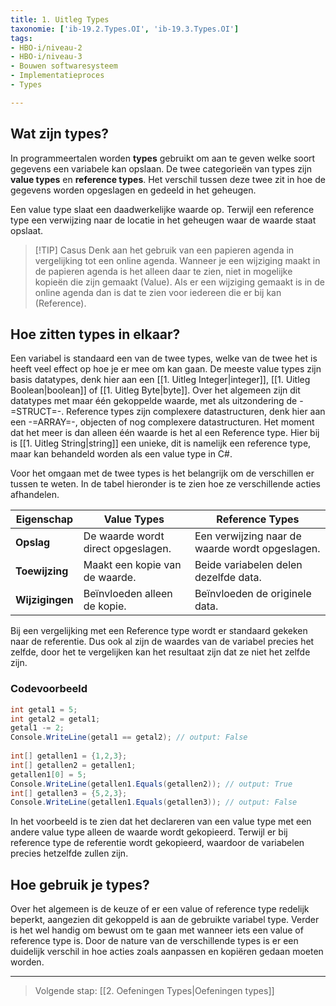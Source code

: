 ```yaml
---
title: 1. Uitleg Types
taxonomie: ['ib-19.2.Types.OI', 'ib-19.3.Types.OI']
tags:
- HBO-i/niveau-2
- HBO-i/niveau-3
- Bouwen softwaresysteem
- Implementatieproces
- Types

---
```


## Wat zijn types?
In programmeertalen worden **types** gebruikt om aan te geven welke soort gegevens een variabele kan opslaan. De twee categorieën van types zijn **value types** en **reference types**. Het verschil tussen deze twee zit in hoe de gegevens worden opgeslagen en gedeeld in het geheugen.

Een value type slaat een daadwerkelijke waarde op. Terwijl een reference type een verwijzing naar de locatie in het geheugen waar de waarde staat opslaat. 

> [!TIP] Casus
> Denk aan het gebruik van een papieren agenda in vergelijking tot een online agenda. Wanneer je een wijziging maakt in de papieren agenda is het alleen daar te zien, niet in mogelijke kopieën die zijn gemaakt (Value). Als er een wijziging gemaakt is in de online agenda dan is dat te zien voor iedereen die er bij kan (Reference).

## Hoe zitten types in elkaar?
Een variabel is standaard een van de twee types, welke van de twee het is heeft veel effect op hoe je er mee om kan gaan. De meeste value types zijn basis datatypes, denk hier aan een [[1. Uitleg Integer|integer]], [[1. Uitleg Boolean|boolean]] of [[1. Uitleg Byte|byte]]. Over het algemeen zijn dit datatypes met maar één gekoppelde waarde, met als uitzondering de -=STRUCT=-. Reference types zijn complexere datastructuren, denk hier aan een -=ARRAY=-, objecten of nog complexere datastructuren. Het moment dat het meer is dan alleen één waarde is het al een Reference type. Hier bij is [[1. Uitleg String|string]] een unieke, dit is namelijk een reference type, maar kan behandeld worden als een value type in C#.

Voor het omgaan met de twee types is het belangrijk om de verschillen er tussen te weten. In de tabel hieronder is te zien hoe ze verschillende acties afhandelen.

| Eigenschap      | Value Types                        | Reference Types                                 |
| --------------- | ---------------------------------- | ----------------------------------------------- |
| **Opslag**      | De waarde wordt direct opgeslagen. | Een verwijzing naar de waarde wordt opgeslagen. |
| **Toewijzing**  | Maakt een kopie van de waarde.     | Beide variabelen delen dezelfde data.           |
| **Wijzigingen** | Beïnvloeden alleen de kopie.       | Beïnvloeden de originele data.                  |

Bij een vergelijking met een Reference type wordt er standaard gekeken naar de referentie. Dus ook al zijn de waardes van de variabel precies het zelfde, door het te vergelijken kan het resultaat zijn dat ze niet het zelfde zijn. 

### Codevoorbeeld
```csharp runner
int getal1 = 5;  
int getal2 = getal1;  
getal1 -= 2;  
Console.WriteLine(getal1 == getal2); // output: False  
  
int[] getallen1 = {1,2,3};  
int[] getallen2 = getallen1;  
getallen1[0] = 5;  
Console.WriteLine(getallen1.Equals(getallen2)); // output: True  
int[] getallen3 = {5,2,3};  
Console.WriteLine(getallen1.Equals(getallen3)); // output: False
```

In het voorbeeld is te zien dat het declareren van een value type met een andere value type alleen de waarde wordt gekopieerd. Terwijl er bij reference type de referentie wordt gekopieerd, waardoor de variabelen precies hetzelfde zullen zijn.

## Hoe gebruik je types?
Over het algemeen is de keuze of er een value of reference type redelijk beperkt, aangezien dit gekoppeld is aan de gebruikte variabel type. Verder is het wel handig om bewust om te gaan met wanneer iets een value of reference type is. Door de nature van de verschillende types is er een duidelijk verschil in hoe acties zoals aanpassen en kopiëren gedaan moeten worden.

---

> Volgende stap: [[2. Oefeningen Types|Oefeningen types]]
